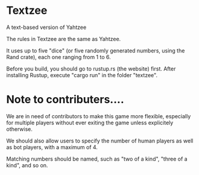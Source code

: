 # Textzee
A text-based version of Yahtzee

The rules in Textzee are the same as Yahtzee. 

It uses up to five "dice" (or five randomly generated numbers, using the Rand crate), each one ranging from 1 to 6. 

Before you build, you should go to rustup.rs (the website) first. After installing Rustup, execute "cargo run" in the folder "textzee". 

# Note to contributers....
We are in need of contributors to make this game more flexible, especially for multiple players without ever exiting the game unless explicitely otherwise. 

We should also allow users to specify the number of human players as well as bot players, with a maximum of 4. 

Matching numbers should be named, such as "two of a kind", "three of a kind", and so on. 
